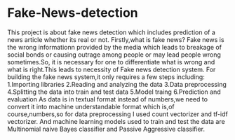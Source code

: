# Fake-News-detection
This project is about fake news detection which includes prediction of a news article whether its real or not.
Firstly,what is fake news? Fake news is the wrong informationn provided by the media which leads to breakage of social bonds or causing outrage among people or may lead people wrong sometimes.So, it is necessary for one to differentiate what is wrong and what is right.This leads to necessity of Fake news detection system.
For building the fake news system,it only requires a few steps including:
1.Importing libraries
2.Reading and analyzing the data
3.Data preprocessing
4.Splitting the data into train and test data
5.Model traing 
6.Prediction and evaluation
As data is in textual format instead of numbers,we need to convert it into machine understandable format which is,of course,numbers,so for data preprocessing I used count vectorizer and tf-idf vectorizer.
And machine learning models used to train and test the data are Multinomial naive Bayes classifier and Passive Aggressive classifier.
